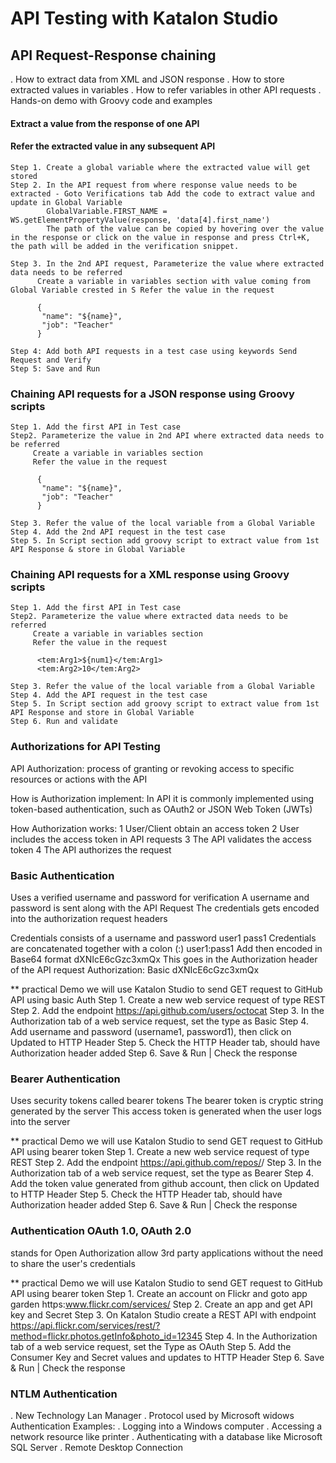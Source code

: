# API Testing with Katalon Studio

## API Request-Response chaining

  . How to extract data from XML and JSON response
  . How to store extracted values in variables 
  . How to refer variables in other API requests
  . Hands-on demo with Groovy code and examples

#### Extract a value from the response of one API
#### Refer the extracted value in any subsequent API

  	Step 1. Create a global variable where the extracted value will get stored
 	Step 2. In the API request from where response value needs to be extracted - Goto Verifications tab Add the code to extract value and update in Global Variable
            GlobalVariable.FIRST_NAME = WS.getElementPropertyValue(response, 'data[4].first_name')
            The path of the value can be copied by hovering over the value in the response or click on the value in response and press Ctrl+K, the path will be added in the verification snippet.
  
  	Step 3. In the 2nd API request, Parameterize the value where extracted data needs to be referred
          Create a variable in variables section with value coming from Global Variable crested in S Refer the value in the request
          
          {
           "name": "${name}",
           "job": "Teacher"
          }
          
  	Step 4: Add both API requests in a test case using keywords Send Request and Verify
  	Step 5: Save and Run
  
 ### Chaining API requests for a JSON response using Groovy scripts
 
  	Step 1. Add the first API in Test case 
	Step2. Parameterize the value in 2nd API where extracted data needs to be referred
         Create a variable in variables section
         Refer the value in the request
          
          {
           "name": "${name}",
           "job": "Teacher"
          }
          
  	Step 3. Refer the value of the local variable from a Global Variable
  	Step 4. Add the 2nd API request in the test case
  	Step 5. In Script section add groovy script to extract value from 1st API Response & store in Global Variable
   
 ### Chaining API requests for a XML response using Groovy scripts
 
   	Step 1. Add the first API in Test case 
   	Step2. Parameterize the value where extracted data needs to be referred
         Create a variable in variables section
         Refer the value in the request
          
          <tem:Arg1>${num1}</tem:Arg1>
          <tem:Arg2>10</tem:Arg2>
          
  	Step 3. Refer the value of the local variable from a Global Variable
  	Step 4. Add the API request in the test case
  	Step 5. In Script section add groovy script to extract value from 1st API Response and store in Global Variable
  	Step 6. Run and validate
  
 ### Authorizations for API Testing
    
  API Authorization: process of granting or revoking access to specific resources or actions with the API
  
  How is Authorization implement: In API it is commonly implemented using token-based authentication, such as OAuth2 or JSON Web Token (JWTs)
  
  How Authorization works: 1 User/Client obtain an access token
  						   2 User includes the access token in API requests
  						   3 The API validates the access token
  						   4 The API authorizes the request
  						   
 ### Basic Authentication
 
 Uses a verified username and password for verification
 A username and password is sent along with the API Request
 The credentials gets encoded into the authorization request headers
 
 Credentials consists of a username and password   user1   pass1
 Credentials are concatenated together with a colon (:)  user1:pass1
 Add then encoded in Base64 format   dXNIcE6cGzc3xmQx
 This goes in the Authorization header of the API request  Authorization: Basic dXNIcE6cGzc3xmQx 
 
 ** practical Demo we will use Katalon Studio to send GET request to GitHub API using basic Auth
 	Step 1. Create a new web service request of type REST
  	Step 2. Add the endpoint https://api.github.com/users/octocat
 	Step 3. In the Authorization tab of a web service request, set the type as Basic
  	Step 4. Add username and password (username1, password1), then click on Updated to HTTP Header
  	Step 5. Check the HTTP Header tab, should have Authorization header added
 	Step 6. Save & Run | Check the response
  
### Bearer Authentication
Uses security tokens called bearer tokens
The bearer token is cryptic string generated by the server
This access token is generated when the user logs into the server

 ** practical Demo we will use Katalon Studio to send GET request to GitHub API using bearer token
 	Step 1. Create a new web service request of type REST
	Step 2. Add the endpoint https://api.github.com/repos/<owner>/<repo>
  	Step 3. In the Authorization tab of a web service request, set the type as Bearer
 	Step 4. Add the token value generated from github account, then click on Updated to HTTP Header
  	Step 5. Check the HTTP Header tab, should have Authorization header added
  	Step 6. Save & Run | Check the response

### Authentication OAuth 1.0, OAuth 2.0
   stands for Open Authorization
   allow 3rd party applications
   without the need to share the user's credentials
 
 ** practical Demo we will use Katalon Studio to send GET request to GitHub API using bearer token
  	Step 1. Create an account on Flickr and goto app garden https:www.flickr.com/services/
  	Step 2. Create an app and get API key and Secret
  	Step 3. On Katalon Studio create a REST API with endpoint https://api.flickr.com/services/rest/?method=flickr.photos.getInfo&photo_id=12345
  	Step 4. In the Authorization tab of a web service request, set the Type as OAuth
  	Step 5. Add the Consumer Key and Secret values and updates to HTTP Header
  	Step 6. Save & Run | Check the response
 
### NTLM Authentication

  . New Technology Lan Manager
  . Protocol used by Microsoft widows Authentication
Examples:
  . Logging into a Windows computer
  . Accessing a network resource like printer
  . Authenticating with a database like Microsoft SQL Server
  . Remote Desktop Connection					   
  

  
    